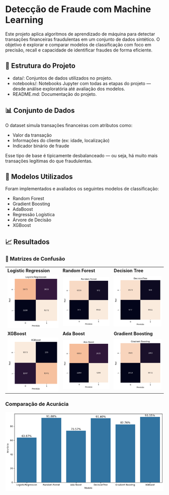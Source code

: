 # Detecção de Fraude com Machine Learning

Este projeto aplica algoritmos de aprendizado de máquina para detectar transações financeiras fraudulentas em um 
conjunto de dados sintético. O objetivo é explorar e comparar modelos de classificação com foco em precisão, recall 
e capacidade de identificar fraudes de forma eficiente.

## 📁 Estrutura do Projeto

* data/: Conjuntos de dados utilizados no projeto.
* notebooks/: Notebooks Jupyter com todas as etapas do projeto — desde análise exploratória até avaliação dos modelos.
* README.md: Documentação do projeto.

## 📊 Conjunto de Dados

O dataset simula transações financeiras com atributos como:
* Valor da transação
* Informações do cliente (ex: idade, localização)
* Indicador binário de fraude

Esse tipo de base é tipicamente desbalanceado — ou seja, há muito mais transações legítimas do que fraudulentas.

## 🧠 Modelos Utilizados
Foram implementados e avaliados os seguintes modelos de classificação:

* Random Forest 
* Gradient Boosting
* AdaBoost
* Regressão Logística
* Árvore de Decisão
* XGBoost

## 📈 Resultados

### 🎯 Matrizes de Confusão

<table>
  <tr>
    <td><strong>Logistic Regression</strong></td>
    <td><strong>Random Forest</strong></td>
    <td><strong>Decision Tree</strong></td>
  </tr>
  <tr>
    <td><img src="img/confusion_logisticregression.png" width="300"/></td>
    <td><img src="img/confusion_rf.png" width="300"/></td>
    <td><img src="img/confusion_dt.png" width="300"/></td>
  </tr>
  <tr>
    <td><strong>XGBoost</strong></td>
    <td><strong>Ada Boost</strong></td>
    <td><strong>Gradient Boosting</strong></td>
  </tr>
  <tr>
    <td><img src="img/confusion_xgb.png" width="300"/></td>
    <td><img src="img/confusion_ada.png" width="300"/></td>
    <td><img src="img/confusion_gb.png" width="300"/></td>
  </tr>
</table>

### Comparação de Acurácia
  <td><img src="img/acuracia_comp.png" width="980"/></td>

